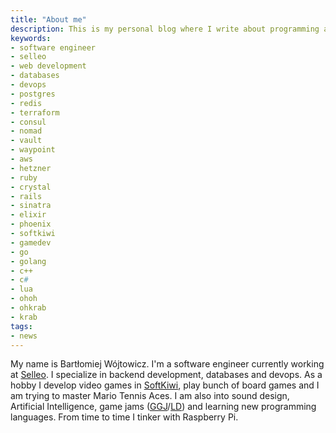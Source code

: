 ```yaml
---
title: "About me"
description: This is my personal blog where I write about programming and related topics.
keywords:
- software engineer
- selleo
- web development
- databases
- devops
- postgres
- redis
- terraform
- consul
- nomad
- vault
- waypoint
- aws
- hetzner
- ruby
- crystal
- rails
- sinatra
- elixir
- phoenix
- softkiwi
- gamedev
- go
- golang
- c++
- c#
- lua
- ohoh
- ohkrab
- krab
tags:
- news
---
```


My name is Bartłomiej Wójtowicz.
I'm a software engineer currently working at [Selleo](https://selleo.com?utm_source=qbart.dev&utm_campaign=qbart.dev). I specialize in backend development, databases and devops.
As a hobby I develop video games in [SoftKiwi](https://www.softkiwi.com/), play bunch of board games and I am trying to master Mario Tennis Aces.
I am also into sound design, Artificial Intelligence, game jams ([GGJ](https://globalgamejam.org/users/bwojtowicz)/[LD](https://ldjam.com/users/bart/games)) and learning new programming languages.
From time to time I tinker with Raspberry Pi.
